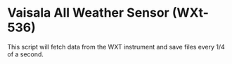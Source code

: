 # Vaisala All Weather Sensor (WXt-536)


This script will fetch data from the WXT instrument and save files every 1/4 of a second.

